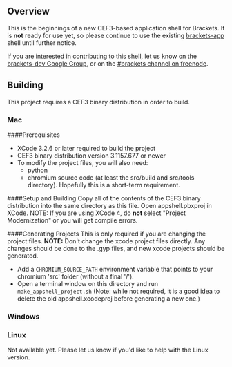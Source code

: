 ## Overview

This is the beginnings of a new CEF3-based application shell for Brackets. It is **not** ready for use yet, so please continue to use the existing [brackets-app](https://github.com/adobe/brackets-app) shell until further notice.

If you are interested in contributing to this shell, let us know on the [brackets-dev Google Group](http://groups.google.com/group/brackets-dev), or on the [#brackets channel on freenode](http://webchat.freenode.net/?channels=brackets).

## Building

This project requires a CEF3 binary distribution in order to build.

### Mac
####Prerequisites

* XCode 3.2.6 or later required to build the project
* CEF3 binary distribution version 3.1157.677 or newer
* To modify the project files, you will also need:
  * python
  * chromium source code (at least the src/build and src/tools directory). Hopefully this is a short-term requirement.

####Setup and Building
Copy all of the contents of the CEF3 binary distribution into the same directory as this file. Open appshell.pbxproj in XCode. NOTE: If you are using XCode 4, do **not** select "Project Modernization" or you will get compile errors.

####Generating Projects
This is only required if you are changing the project files. **NOTE:** Don't change the xcode project files directly. Any changes should be done to the .gyp files, and new xcode projects should be generated.

* Add a <code>CHROMIUM\_SOURCE\_PATH</code> environment variable that points to your chromium 'src' folder (without a final '/').
* Open a terminal window on this directory and run <code>make\_appshell\_project.sh</code> (Note: while not required, it is a good idea to delete the old appshell.xcodeproj before generating a new one.)

### Windows


### Linux

Not available yet. Please let us know if you'd like to help with the Linux version.
